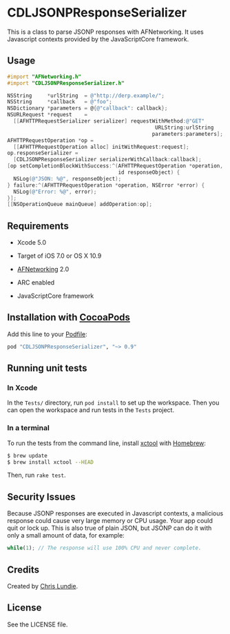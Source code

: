 # CDLJSONPResponseSerializer

This is a class to parse JSONP responses with AFNetworking. It uses Javascript
contexts provided by the JavaScriptCore framework.

## Usage

```objective-c
#import "AFNetworking.h"
#import "CDLJSONPResponseSerializer.h"
```

```objective-c
NSString     *urlString  = @"http://derp.example/";
NSString     *callback   = @"foo";
NSDictionary *parameters = @{@"callback": callback};
NSURLRequest *request    =
  [[AFHTTPRequestSerializer serializer] requestWithMethod:@"GET"
                                                URLString:urlString
                                               parameters:parameters];
AFHTTPRequestOperation *op =
  [[AFHTTPRequestOperation alloc] initWithRequest:request];
op.responseSerializer =
  [CDLJSONPResponseSerializer serializerWithCallback:callback];
[op setCompletionBlockWithSuccess:^(AFHTTPRequestOperation *operation,
                                    id responseObject) {
  NSLog(@"JSON: %@", responseObject);
} failure:^(AFHTTPRequestOperation *operation, NSError *error) {
  NSLog(@"Error: %@", error);
}];
[[NSOperationQueue mainQueue] addOperation:op];
```

## Requirements

- Xcode 5.0

- Target of iOS 7.0 or OS X 10.9

- [AFNetworking](https://github.com/AFNetworking/AFNetworking) 2.0

- ARC enabled

- JavaScriptCore framework

## Installation with [CocoaPods](http://cocoapods.org/)

Add this line to your [Podfile](http://docs.cocoapods.org/podfile.html):

```ruby
pod "CDLJSONPResponseSerializer", "~> 0.9"
```

## Running unit tests

### In Xcode

In the `Tests/` directory, run `pod install` to set up the workspace. Then you
can open the workspace and run tests in the `Tests` project.

### In a terminal

To run the tests from the command line, install
[xctool](https://github.com/facebook/xctool) with
[Homebrew](http://brew.sh/):

```bash
$ brew update
$ brew install xctool --HEAD
```

Then, run `rake test`.

## Security Issues

Because JSONP responses are executed in Javascript contexts, a malicious
response could cause very large memory or CPU usage. Your app could quit
or lock up. This is also true of plain JSON, but JSONP can do it with only a
small amount of data, for example:

```javascript
while(1); // The response will use 100% CPU and never complete.
```

## Credits

Created by [Chris Lundie](http://www.lundie.ca/).

## License

See the LICENSE file.
